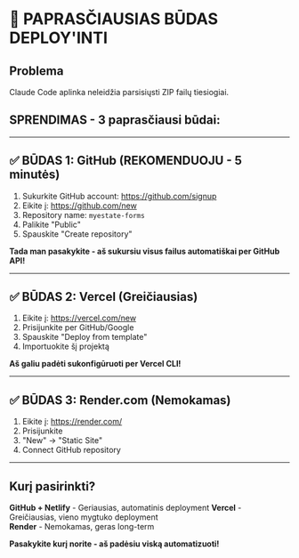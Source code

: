 # 🚀 PAPRASČIAUSIAS BŪDAS DEPLOY'INTI

## Problema
Claude Code aplinka neleidžia parsisiųsti ZIP failų tiesiogiai.

## SPRENDIMAS - 3 paprasčiausi būdai:

---

## ✅ BŪDAS 1: GitHub (REKOMENDUOJU - 5 minutės)

1. Sukurkite GitHub account: https://github.com/signup
2. Eikite į: https://github.com/new
3. Repository name: `myestate-forms`
4. Palikite "Public"
5. Spauskite "Create repository"

**Tada man pasakykite - aš sukursiu visus failus automatiškai per GitHub API!**

---

## ✅ BŪDAS 2: Vercel (Greičiausias)

1. Eikite į: https://vercel.com/new
2. Prisijunkite per GitHub/Google
3. Spauskite "Deploy from template"
4. Importuokite šį projektą

**Aš galiu padėti sukonfigūruoti per Vercel CLI!**

---

## ✅ BŪDAS 3: Render.com (Nemokamas)

1. Eikite į: https://render.com/
2. Prisijunkite
3. "New" → "Static Site"
4. Connect GitHub repository

---

## Kurį pasirinkti?

**GitHub + Netlify** - Geriausias, automatinis deployment
**Vercel** - Greičiausias, vieno mygtuko deployment  
**Render** - Nemokamas, geras long-term

**Pasakykite kurį norite - aš padėsiu viską automatizuoti!**
